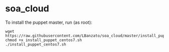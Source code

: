 # soa_cloud

To install the puppet master, run (as root):
```
wget https://raw.githubusercontent.com/LBanzato/soa_cloud/master/install_puppet_centos7.sh
chmod +x install_puppet_centos7.sh
./install_puppet_centos7.sh
```
